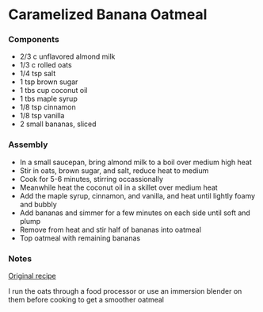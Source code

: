 # Caramelized Banana Oatmeal

### Components

* 2/3 c unflavored almond milk
* 1/3 c rolled oats
* 1/4 tsp salt
* 1 tsp brown sugar
* 1 tbs cup coconut oil
* 1 tbs maple syrup
* 1/8 tsp cinnamon
* 1/8 tsp vanilla
* 2 small bananas, sliced

### Assembly
* In a small saucepan, bring almond milk to a boil over medium high heat
* Stir in oats, brown sugar, and salt, reduce heat to medium
* Cook for 5-6 minutes, stirring occassionally
* Meanwhile heat the coconut oil in a skillet over medium heat
* Add the maple syrup, cinnamon, and vanilla, and heat until lightly foamy and bubbly
* Add bananas and simmer for a few minutes on each side until soft and plump
* Remove from heat and stir half of bananas into oatmeal
* Top oatmeal with remaining bananas

### Notes

[Original recipe](https://pinchofyum.com/caramelized-banana-oatmeal)

I run the oats through a food processor or use an immersion blender on them before cooking to get a smoother oatmeal
